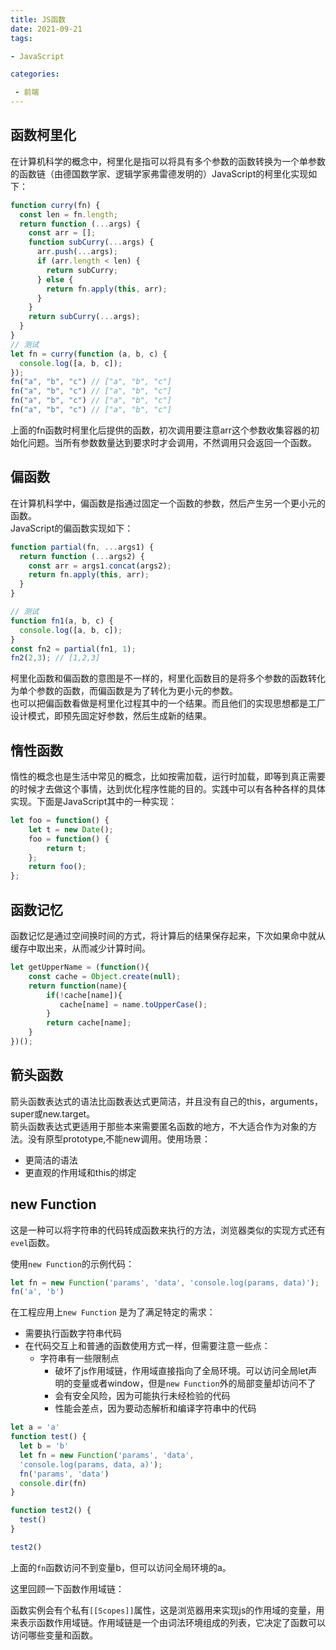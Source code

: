 ```yaml
---
title: JS函数
date: 2021-09-21
tags: 

- JavaScript

categories:

 - 前端
---
```


## 函数柯里化

在计算机科学的概念中，柯里化是指可以将具有多个参数的函数转换为一个单参数的函数链（由德国数学家、逻辑学家弗雷德发明的）JavaScript的柯里化实现如下：

```js
function curry(fn) {    
  const len = fn.length;    
  return function (...args) {        
    const arr = [];        
    function subCurry(...args) {           
      arr.push(...args);           
      if (arr.length < len) {                
        return subCurry;            
      } else {                
        return fn.apply(this, arr);           
      }        
    }       
    return subCurry(...args);   
  }
}
// 测试
let fn = curry(function (a, b, c) {    
  console.log([a, b, c]);
});
fn("a", "b", "c") // ["a", "b", "c"]
fn("a", "b", "c") // ["a", "b", "c"]
fn("a", "b", "c") // ["a", "b", "c"]
fn("a", "b", "c") // ["a", "b", "c"]
```

上面的fn函数时柯里化后提供的函数，初次调用要注意arr这个参数收集容器的初始化问题。当所有参数数量达到要求时才会调用，不然调用只会返回一个函数。



## 偏函数

在计算机科学中，偏函数是指通过固定一个函数的参数，然后产生另一个更小元的函数。  
JavaScript的偏函数实现如下：

```js
function partial(fn, ...args1) {    
  return function (...args2) {        
    const arr = args1.concat(args2);        
    return fn.apply(this, arr);   
  }
}

// 测试
function fn1(a, b, c) {    
  console.log([a, b, c]);
}
const fn2 = partial(fn1, 1);
fn2(2,3); // [1,2,3]
```

柯里化函数和偏函数的意图是不一样的，柯里化函数目的是将多个参数的函数转化为单个参数的函数，而偏函数是为了转化为更小元的参数。  
也可以把偏函数看做是柯里化过程其中的一个结果。而且他们的实现思想都是工厂设计模式，即预先固定好参数，然后生成新的结果。



## 惰性函数

惰性的概念也是生活中常见的概念，比如按需加载，运行时加载，即等到真正需要的时候才去做这个事情，达到优化程序性能的目的。实践中可以有各种各样的具体实现。下面是JavaScript其中的一种实现：

```js
let foo = function() {
    let t = new Date();
    foo = function() {
        return t;
    };
    return foo();
};
```



## 函数记忆

函数记忆是通过空间换时间的方式，将计算后的结果保存起来，下次如果命中就从缓存中取出来，从而减少计算时间。

```js
let getUpperName = (function(){
	const cache = Object.create(null);
    return function(name){
    	if(!cache[name]){
           cache[name] = name.toUpperCase();
        }
      	return cache[name];
    }
})();
```



## 箭头函数

箭头函数表达式的语法比函数表达式更简洁，并且没有自己的this，arguments，super或new.target。  
箭头函数表达式更适用于那些本来需要匿名函数的地方，不大适合作为对象的方法。没有原型prototype,不能new调用。使用场景：

- 更简洁的语法
- 更直观的作用域和this的绑定



## new Function

这是一种可以将字符串的代码转成函数来执行的方法，浏览器类似的实现方式还有`evel`函数。

使用`new Function`的示例代码：

```js
let fn = new Function('params', 'data', 'console.log(params, data)');
fn('a', 'b')
```

在工程应用上`new Function` 是为了满足特定的需求：

- 需要执行函数字符串代码
- 在代码交互上和普通的函数使用方式一样，但需要注意一些点：
  - 字符串有一些限制点
    - 破坏了js作用域链，作用域直接指向了全局环境。可以访问全局let声明的变量或者window，但是`new Function`外的局部变量却访问不了
    - 会有安全风险，因为可能执行未经检验的代码
    - 性能会差点，因为要动态解析和编译字符串中的代码

```js
let a = 'a'
function test() {
  let b = 'b'
  let fn = new Function('params', 'data', 
  'console.log(params, data, a)');
  fn('params', 'data')
  console.dir(fn)
}

function test2() {
  test()
}

test2()
```

上面的`fn`函数访问不到变量b，但可以访问全局环境的a。

这里回顾一下函数作用域链：

函数实例会有个私有`[[Scopes]]`属性，这是浏览器用来实现js的作用域的变量，用来表示函数作用域链。作用域链是一个由词法环境组成的列表，它决定了函数可以访问哪些变量和函数。















